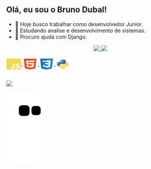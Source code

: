 ## Olá, eu sou o Bruno Dubal! 


- 🔭 Hoje busco trabalhar como desenvolvedor Junior.
- 🌱 Estudando analise e desenvolvimento de sistemas.
- 🤔 Procuro ajuda com Django.


<div align="center">
  <a href="https://github.com/BrunoDubal">
  <img height="150em" src="https://github-readme-stats.vercel.app/api?username=BrunoDubal&show_icons=true&theme=dark&include_all_commits=true&count_private=true"/>
  <img height="150em" src="https://github-readme-stats.vercel.app/api/top-langs/?username=BrunoDubal&layout=compact&langs_count=7&theme=dark"/>
</div>

<div style="display: inline_block" border><br>
  <img align="center" alt="Bruno-Js" height="30" width="40" src="https://raw.githubusercontent.com/devicons/devicon/master/icons/javascript/javascript-plain.svg">
  <img align="center" alt="Bruno-HTML" height="30" width="40" src="https://raw.githubusercontent.com/devicons/devicon/master/icons/html5/html5-original.svg">
  <img align="center" alt="Bruno-CSS" height="30" width="40" src="https://raw.githubusercontent.com/devicons/devicon/master/icons/css3/css3-original.svg">
  <img align="center" alt="Bruno-Python" height="30" width="40" src="https://raw.githubusercontent.com/devicons/devicon/master/icons/python/python-original.svg">
</div>
  
  ##
  
 <div> 
  <a href="https://www.instagram.com/bruno_dubal/" target="_blank" rel="next><img src="https://img.shields.io/badge/-Instagram-%23E4405F?style=for-the-badge&logo=instagram&logoColor=white" target="_blank"></a> 
  <a href="https://api.whatsapp.com/send?phone=5551992917203&text=Olá, te encontrei pelo seu perfil do GitHub." target="_blank" rel="next><img src="https://img.shields.io/badge/WhatsApp-25D366?style=for-the-badge&logo=whatsapp&logoColor=white" target="_blank"></a> 
  <a href="https://www.facebook.com/bruno.dubal.5" target="_blank" rel="next"><img src="https://img.shields.io/badge/Facebook-1877F2?style=for-the-badge&logo=facebook&logoColor=white" target="_blank"></a> 
 
   ![Snake animation](https://github.com/BrunoDubal/BrunoDubal/blob/output/github-contribution-grid-snake.svg)

</div>
